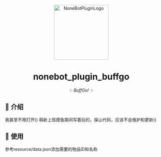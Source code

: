 <!-- markdownlint-disable MD033 MD036 MD041 -->

<div align="center">
  <a href="https://v2.nonebot.dev/store"><img src="https://github.com/A-kirami/nonebot-plugin-template/blob/resources/nbp_logo.png" width="180" height="180" alt="NoneBotPluginLogo"></a>
  <br>
</div>

<div align="center">

# nonebot_plugin_buffgo

_✨ BuffGo! ✨_

</div>

## 📖 介绍
我甚至不用打开()
萌新上班摸鱼期间写着玩的，屎山代码，应该不会维护和更新()

## 🎉 使用
参考resource/data.json添加需要的物品ID和名称
